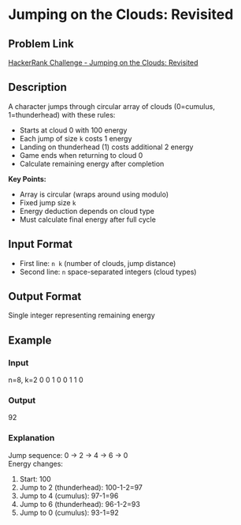 # Jumping on the Clouds: Revisited

## Problem Link
[HackerRank Challenge - Jumping on the Clouds: Revisited](https://www.hackerrank.com/contests/mountblue-technologies/challenges/jumping-on-the-clouds-revisited)

## Description
A character jumps through circular array of clouds (0=cumulus, 1=thunderhead) with these rules:
- Starts at cloud 0 with 100 energy
- Each jump of size `k` costs 1 energy
- Landing on thunderhead (1) costs additional 2 energy
- Game ends when returning to cloud 0
- Calculate remaining energy after completion

**Key Points:**
- Array is circular (wraps around using modulo)
- Fixed jump size `k`
- Energy deduction depends on cloud type
- Must calculate final energy after full cycle

## Input Format
- First line: `n k` (number of clouds, jump distance)
- Second line: `n` space-separated integers (cloud types)

## Output Format
Single integer representing remaining energy

## Example
### Input

n=8, k=2
0 0 1 0 0 1 1 0

### Output
92

### Explanation
Jump sequence: 0 → 2 → 4 → 6 → 0  
Energy changes:
1. Start: 100
2. Jump to 2 (thunderhead): 100-1-2=97
3. Jump to 4 (cumulus): 97-1=96
4. Jump to 6 (thunderhead): 96-1-2=93
5. Jump to 0 (cumulus): 93-1=92